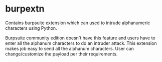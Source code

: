 # burpextn
Contains burpsuite extension which can used to intrude alphanumeric characters using Python.

Burpsuite community edition doesn't have this feature and users have to enter all the alphanum characters to do an intruder attack.
This extension makes job easy to send all the alphanum characters. 
User can change/customize the payload per their requirements.
